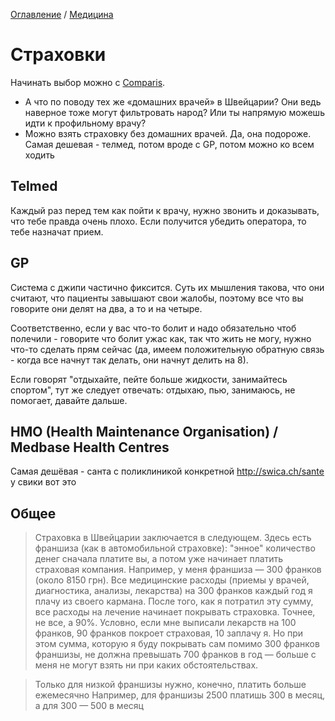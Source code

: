 [Оглавление](/README.md) / [Медицина](/inbox/Медицина.md)

# Страховки
Начинать выбор можно с [Comparis](https://en.comparis.ch/krankenkassen/grundversicherung/praemien/input).

- А что по поводу тех же «домашних врачей» в Швейцарии? Они ведь наверное тоже могут фильтровать народ? Или ты напрямую можешь идти к профильному врачу?
- Можно взять страховку без домашних врачей. Да, она подороже. Самая дешевая - телмед, потом вроде с GP, потом можно ко всем ходить


## Telmed
Каждый раз перед тем как пойти к врачу, нужно звонить и доказывать, что тебе правда очень плохо. Если получится убедить оператора, то тебе назначат прием.

## GP
Система с джипи частично фиксится. Суть их мышления такова, что они считают, что пациенты завышают свои жалобы, поэтому все что вы говорите они делят на два, а то и на четыре.

Соответственно, если у вас что-то болит и надо обязательно чтоб полечили - говорите что болит ужас как, так что жить не могу, нужно что-то сделать прям сейчас (да, имеем положительную обратную связь - когда все начнут так делать, они начнут делить на 8).

Если говорят "отдыхайте, пейте больше жидкости, занимайтесь спортом", тут же следует отвечать: отдыхаю, пью, занимаюсь, не помогает, давайте дальше.

## HMO (Health Maintenance Organisation) / Medbase Health Centres
Самая дешёвая - санта с поликлиникой конкретной
http://swica.ch/sante у свики вот это

## Общее
> Страховка в Швейцарии заключается в следующем. Здесь есть франшиза (как в автомобильной страховке): "энное" количество денег сначала платите вы, а потом уже начинает платить страховая компания. Например, у меня франшиза — 300 франков (около 8150 грн). Все медицинские расходы (приемы у врачей, диагностика, анализы, лекарства) на 300 франков каждый год я плачу из своего кармана. После того, как я потратил эту сумму, все расходы на лечение начинает покрывать страховка. Точнее, не все, а 90%. Условно, если мне выписали лекарств на 100 франков, 90 франков покроет страховая, 10 заплачу я. Но при этом сумма, которую я буду покрывать сам помимо 300 франков франшизы, не должна превышать 700 франков в год — больше с меня не могут взять ни при каких обстоятельствах.

> Только для низкой франшизы нужно, конечно, платить больше ежемесячно
> Например, для франшизы 2500 платишь 300 в месяц, а для 300 — 500 в месяц
